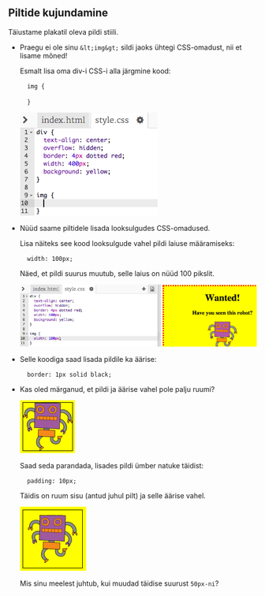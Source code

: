 ## Piltide kujundamine

Täiustame plakatil oleva pildi stiili.

+ Praegu ei ole sinu `&lt;img&gt;` sildi jaoks ühtegi CSS-omadust, nii et lisame mõned!
    
    Esmalt lisa oma div-i CSS-i alla järgmine kood:
    
        img {
        
        }
        
    
    ![kuvatõmmis](images/wanted-img-css.png)

+ Nüüd saame piltidele lisada looksulgudes CSS-omadused.
    
    Lisa näiteks see kood looksulgude vahel pildi laiuse määramiseks:
    
        width: 100px;
        
    
    Näed, et pildi suurus muutub, selle laius on nüüd 100 pikslit.
    
    ![kuvatõmmis](images/wanted-img-width.png)

+ Selle koodiga saad lisada pildile ka äärise:
    
        border: 1px solid black;
        

+ Kas oled märganud, et pildi ja äärise vahel pole palju ruumi?
    
    ![kuvatõmmis](images/wanted-img-border.png)
    
    Saad seda parandada, lisades pildi ümber natuke täidist:
    
        padding: 10px;
        
    
    Täidis on ruum sisu (antud juhul pilt) ja selle äärise vahel.
    
    ![kuvatõmmis](images/wanted-img-padding.png)
    
    Mis sinu meelest juhtub, kui muudad täidise suurust `50px-ni`?